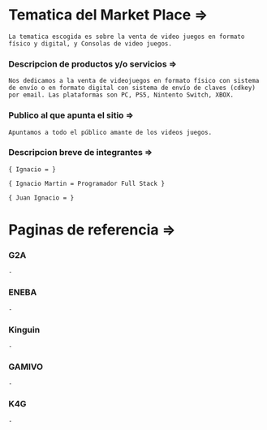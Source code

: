 # Tematica del Market Place =>

    La tematica escogida es sobre la venta de video juegos en formato físico y digital, y Consolas de video juegos.

### Descripcion de productos y/o servicios =>

    Nos dedicamos a la venta de videojuegos en formato físico con sistema de envío o en formato digital con sistema de envío de claves (cdkey) por email. Las plataformas son PC, PS5, Nintento Switch, XBOX.

### Publico al que apunta el sitio =>

    Apuntamos a todo el público amante de los videos juegos.

### Descripcion breve de integrantes =>

    { Ignacio = }

    { Ignacio Martin = Programador Full Stack }

    { Juan Ignacio = }

##

# Paginas de referencia =>

### G2A

    -

### ENEBA

    -

### Kinguin

    -

### GAMIVO

    -

### K4G

    -
